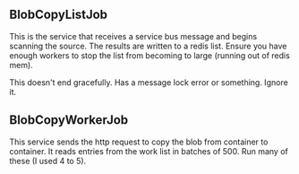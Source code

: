 ## BlobCopyListJob

This is the service that receives a service bus message and begins scanning the source. The results
are written to a redis list. Ensure you have enough workers to stop the list from becoming to large (running out of redis mem).

This doesn't end gracefully. Has a message lock error or something. Ignore it.

## BlobCopyWorkerJob

This service sends the http request to copy the blob from container to container. It reads entries from the work list in batches of 500.
Run many of these (I used 4 to 5).